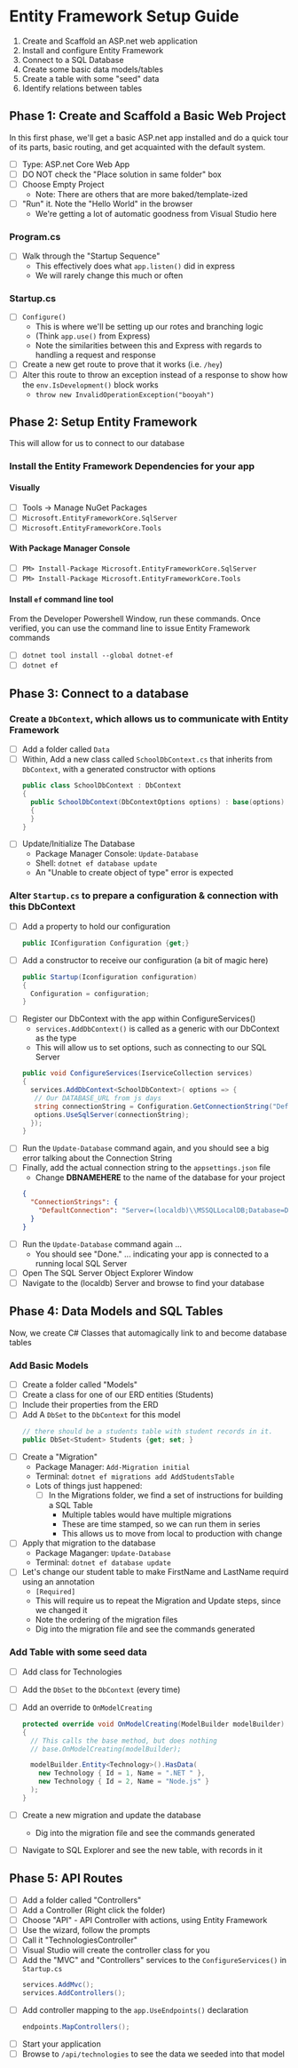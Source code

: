 # Entity Framework Setup Guide

1. Create and Scaffold an ASP.net web application
1. Install and configure Entity Framework
1. Connect to a SQL Database
1. Create some basic data models/tables
1. Create a table with some "seed" data
1. Identify relations between tables

## Phase 1: Create and Scaffold a Basic Web Project

In this first phase, we'll get a basic ASP.net app installed and do a quick tour of its parts, basic routing, and get acquainted with the default system.

- [ ] Type: ASP.net Core Web App
- [ ] DO NOT check the "Place solution in same folder" box
- [ ] Choose Empty Project
  - Note: There are others that are more baked/template-ized
- [ ] "Run" it. Note the "Hello World" in the browser
  - We're getting a lot of automatic goodness from Visual Studio here

### Program.cs

- [ ] Walk through the "Startup Sequence"
  - This effectively does what `app.listen()` did in express
  - We will rarely change this much or often

### Startup.cs

- [ ] `Configure()`
  - This is where we'll be setting up our rotes and branching logic
  - (Think `app.use()` from Express)
  - Note the similarities between this and Express with regards to handling a request and response
- [ ] Create a new get route to prove that it works (i.e. `/hey`)
- [ ] Alter this route to throw an exception instead of a response to show how the `env.IsDevelopment()` block works
  - `throw new InvalidOperationException("booyah")`

## Phase 2: Setup Entity Framework

This will allow for us to connect to our database

 ### Install the Entity Framework Dependencies for your app

#### Visually

- [ ] Tools -> Manage NuGet Packages
- [ ] `Microsoft.EntityFrameworkCore.SqlServer`
- [ ] `Microsoft.EntityFrameworkCore.Tools`

#### With Package Manager Console

- [ ] `PM> Install-Package Microsoft.EntityFrameworkCore.SqlServer`
- [ ] `PM> Install-Package Microsoft.EntityFrameworkCore.Tools`

#### Install `ef` command line tool

From the Developer Powershell Window, run these commands. Once verified, you can use the command line to issue Entity Framework commands

- [ ] `dotnet tool install --global dotnet-ef`
- [ ] `dotnet ef`

## Phase 3: Connect to a database

### Create a `DbContext`, which allows us to communicate with Entity Framework

- [ ] Add a folder called `Data`
- [ ] Within, Add a new class called `SchoolDbContext.cs` that inherits from `DbContext`, with a generated constructor with options
  ```csharp
  public class SchoolDbContext : DbContext
  {
    public SchoolDbContext(DbContextOptions options) : base(options)
    {
    }
  }
  ```
- [ ] Update/Initialize The Database
  - Package Manager Console: `Update-Database`
  - Shell: `dotnet ef database update`
  - An "Unable to create object of type" error is expected

### Alter `Startup.cs` to prepare a configuration & connection with this DbContext

- [ ] Add a property to hold our configuration
  ```csharp
  public IConfiguration Configuration {get;}
  ```
 - [ ] Add a constructor to receive our configuration (a bit of magic here)
   ```csharp
   public Startup(Iconfiguration configuration)
   {
     Configuration = configuration;
   }
   ````
- [ ] Register our DbContext with the app within ConfigureServices()
  - `services.AddDbContext()` is called as a generic with our DbContext as the type
  - This will allow us to set options, such as connecting to our SQL Server
  ```csharp
  public void ConfigureServices(IserviceCollection services)
  {
    services.AddDbContext<SchoolDbContext>( options => {
     // Our DATABASE_URL from js days
     string connectionString = Configuration.GetConnectionString("DefaultConnection");
     options.UseSqlServer(connectionString);
    });
  }
  ```
- [ ] Run the `Update-Database` command again, and you should see a big error talking about the Connection String
- [ ] Finally, add the actual connection string to the `appsettings.json` file
  - Change **DBNAMEHERE** to the name of the database for your project
  ```json
  {
    "ConnectionStrings": {
      "DefaultConnection": "Server=(localdb)\\MSSQLLocalDB;Database=DBNAMEHERE;Trusted_Connection=True;MultipleActiveResultSets=true"
    }
  }
  ```
- [ ] Run the `Update-Database` command again ...
  - You should see "Done." ... indicating your app is connected to a running local SQL Server
- [ ] Open The SQL Server Object Explorer Window
- [ ] Navigate to the (localdb) Server and browse to find your database

## Phase 4: Data Models and SQL Tables

Now, we create C# Classes that automagically link to and become database tables

### Add Basic Models

- [ ] Create a folder called "Models"
- [ ] Create a class for one of our ERD entities (Students)
- [ ] Include their properties from the ERD
- [ ] Add A `DbSet` to the `DbContext` for this model
  ```csharp
  // there should be a students table with student records in it.
  public DbSet<Student> Students {get; set; }
  ```
- [ ] Create a "Migration"
  - Package Manager: `Add-Migration initial`
  - Terminal: `dotnet ef migrations add AddStudentsTable`
  - Lots of things just happened:
    - [ ] In the Migrations folder, we find a set of instructions for building a SQL Table
      - Multiple tables would have multiple migrations
      - These are time stamped, so we can run them in series
      - This allows us to move from local to production with change
 - [ ] Apply that migration to the database
   - Package Maganger: `Update-Database`
   - Terminal: `dotnet ef database update`
 - [ ] Let's change our student table to make FirstName and LastName requird using an annotation
   - `[Required]`
   - This will require us to repeat the Migration and Update steps, since we changed it
   - Note the ordering of the migration files
   - Dig into the migration file and see the commands generated


### Add Table with some seed data

- [ ] Add class for Technologies
- [ ] Add the `DbSet` to the `DbContext` (every time)
- [ ] Add an override to `OnModelCreating`
  ```csharp
  protected override void OnModelCreating(ModelBuilder modelBuilder)
  {
    // This calls the base method, but does nothing
    // base.OnModelCreating(modelBuilder);

    modelBuilder.Entity<Technology>().HasData(
      new Technology { Id = 1, Name = ".NET " },
      new Technology { Id = 2, Name = "Node.js" }
    );
  }
  ```
- [ ] Create a new migration and update the database
  - Dig into the migration file and see the commands generated
- [ ] Navigate to SQL Explorer and see the new table, with records in it



## Phase 5: API Routes

- [ ] Add a folder called "Controllers"
- [ ] Add a Controller (Right click the folder)
- [ ] Choose "API" - API Controller with actions, using Entity Framework
- [ ] Use the wizard, follow the prompts
- [ ] Call it "TechnologiesController"
- [ ] Visual Studio will create the controller class for you
- [ ] Add the "MVC" and "Controllers" services to the `ConfigureServices()` in `Startup.cs`
  ```csharp
  services.AddMvc();
  services.AddControllers();
  ```
- [ ] Add controller mapping to the `app.UseEndpoints()` declaration
  ```csharp
  endpoints.MapControllers();
  ```
- [ ] Start your application
- [ ] Browse to `/api/technologies` to see the data we seeded into that model
